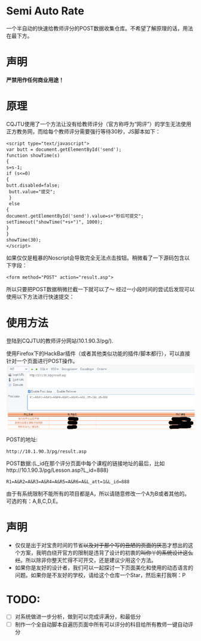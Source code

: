 # Semi Auto Rate

一个半自动的快速给教师评分的POST数据收集仓库。不希望了解原理的话，用法在最下方。

# 声明

**严禁用作任何商业用途！**

# 原理
CQJTU使用了一个方法让没有给教师评分（官方称呼为“网评”）的学生无法使用正方教务网，而给每个教师评分需要强行等待30秒，JS脚本如下：
```
<script type="text/javascript"> 
var butt = document.getElementById('send'); 
function showTime(s)
{
s=s-1;
if (s<=0)
{
butt.disabled=false;
 butt.value="提交";
 }
 else
{
document.getElementById('send').value=s+"秒后可提交";
setTimeout("showTime("+s+")", 1000);
}
}
showTime(30);
</script>
```
如果仅仅是粗暴的Noscript会导致完全无法点击按钮。稍微看了一下源码包含以下字段：
```
<form method="POST" action="result.asp">
```
所以只要把POST数据稍微拦截一下就可以了～
经过一小段时间的尝试后发现可以使用以下方法进行快速提交：

# 使用方法

登陆到CQJTU的教师评分网站(10.1.90.3/pg/).

使用Firefox下的HackBar插件（或者其他类似功能的插件/脚本都行），可以直接针对一个页面进行POST操作。
![image](./image.png)

POST的地址:
```
http://10.1.90.3/pg/result.asp
```
POST数据:(L_id在那个评分页面中每个课程的链接地址的最后，比如http://10.1.90.3/pg/Lesson.asp?L_id=888) 
```
R1=A&R2=A&R3=A&R4=A&R5=A&R6=A&L_att=1&L_id=888
```
由于有系统限制不能所有的项目都是A，所以请随意修改一个A为B或者其他的。
可选的有：A,B,C,D,E。

# 声明

* 仅仅是出于对宝贵时间的节省<del>以及对于那个写的丑陋的页面的厌恶</del>才想出的这个方案，我明白绕开官方的限制是违背了设计的初衷的<del>叫你丫的系统设计这么烂</del>。所以除非你整天忙得不可开交，还是建议少用这个方法。
* 如果你是友好的设计者，我们可以一起探讨一下页面美化和使用的动态语言的问题。如果你是不友好的学校，请给这个仓库一个Star，然后来打我啊：P

# TODO:
- [ ] 对系统做进一步分析，做到可以完成评满分，和最低分
- [ ] 制作一个全自动脚本自遍历页面中所有可以评分的科目给所有教师一键自动评分

